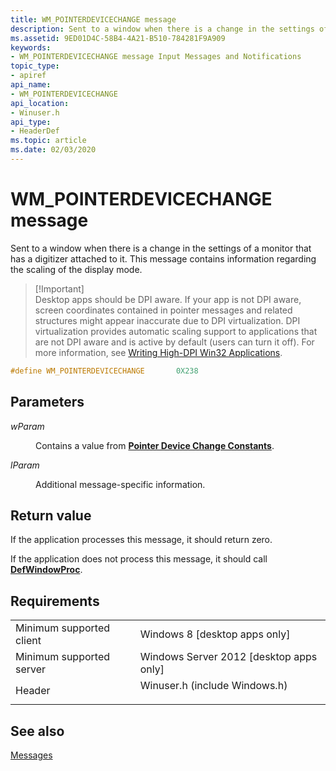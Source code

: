 ```yaml
---
title: WM_POINTERDEVICECHANGE message
description: Sent to a window when there is a change in the settings of a monitor that has a digitizer attached to it. This message contains information regarding the scaling of the display mode.
ms.assetid: 9ED01D4C-58B4-4A21-B510-784281F9A909
keywords:
- WM_POINTERDEVICECHANGE message Input Messages and Notifications
topic_type:
- apiref
api_name:
- WM_POINTERDEVICECHANGE
api_location:
- Winuser.h
api_type:
- HeaderDef
ms.topic: article
ms.date: 02/03/2020
---
```


# WM_POINTERDEVICECHANGE message

Sent to a window when there is a change in the settings of a monitor that has a digitizer attached to it. This message contains information regarding the scaling of the display mode.

> \[!Important\]  
> Desktop apps should be DPI aware. If your app is not DPI aware, screen coordinates contained in pointer messages and related structures might appear inaccurate due to DPI virtualization. DPI virtualization provides automatic scaling support to applications that are not DPI aware and is active by default (users can turn it off). For more information, see [Writing High-DPI Win32 Applications](https://msdn.microsoft.com/library/windows/desktop/dd464660).

 


```C++
#define WM_POINTERDEVICECHANGE       0X238
```



## Parameters

<dl> <dt>

*wParam* 
</dt> <dd>

Contains a value from [**Pointer Device Change Constants**](pointer-device-change-constants.md).

</dd> <dt>

*lParam* 
</dt> <dd>

Additional message-specific information.

</dd> </dl>

## Return value

If the application processes this message, it should return zero.

If the application does not process this message, it should call [**DefWindowProc**](https://msdn.microsoft.com/library/windows/desktop/ms633572).

## Requirements



|                                     |                                                                                                          |
|-------------------------------------|----------------------------------------------------------------------------------------------------------|
| Minimum supported client<br/> | Windows 8 \[desktop apps only\]<br/>                                                               |
| Minimum supported server<br/> | Windows Server 2012 \[desktop apps only\]<br/>                                                     |
| Header<br/>                   | <dl> <dt>Winuser.h (include Windows.h)</dt> </dl> |



## See also

<dl> <dt>

[Messages](messages.md)
</dt> </dl>

 

 






